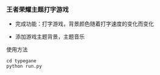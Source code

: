 ### 王者荣耀主题打字游戏


- 完成功能：打字游戏，背景颜色随着打字速度的变化而变化

- 添加游戏主题背景，主题音乐

使用方法

    cd typegane
    python run.py
